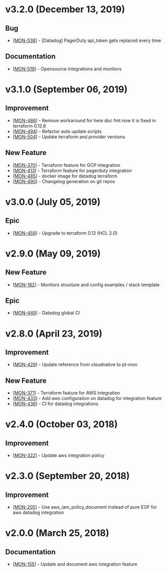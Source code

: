 
# v3.2.0 (December 13, 2019)

## Bug

*   [[MON-538](https://claranet-morea.atlassian.net/browse/MON-538)] - [Datadog] PagerDuty api_token gets replaced every time

## Documentation

*   [[MON-519](https://claranet-morea.atlassian.net/browse/MON-519)] - Opensource integrations and monitors

# v3.1.0 (September 06, 2019)

## Improvement

*   [[MON-486](https://claranet-morea.atlassian.net/browse/MON-486)] - Remove workaround for here doc fmt now it is fixed in terraform 0.12.6
*   [[MON-494](https://claranet-morea.atlassian.net/browse/MON-494)] - Refactor auto update scripts
*   [[MON-504](https://claranet-morea.atlassian.net/browse/MON-504)] - Update terraform and provider versions

## New Feature

*   [[MON-370](https://claranet-morea.atlassian.net/browse/MON-370)] - Terraform feature for GCP integration
*   [[MON-413](https://claranet-morea.atlassian.net/browse/MON-413)] - Terraform feature for pagerduty integration
*   [[MON-485](https://claranet-morea.atlassian.net/browse/MON-485)] - docker image for datadog terraform
*   [[MON-490](https://claranet-morea.atlassian.net/browse/MON-490)] - Changelog generation on git repos

# v3.0.0 (July 05, 2019)

## Epic

*   [[MON-459](https://claranet-morea.atlassian.net/browse/MON-459)] - Upgrade to terraform 0.12 (HCL 2.0)

# v2.9.0 (May 09, 2019)

## New Feature

*   [[MON-182](https://claranet-morea.atlassian.net/browse/MON-182)] - Monitors structure and config examples / stack template

## Epic

*   [[MON-449](https://claranet-morea.atlassian.net/browse/MON-449)] - Datadog global CI

# v2.8.0 (April 23, 2019)

## Improvement

*   [[MON-429](https://claranet-morea.atlassian.net/browse/MON-429)] - Update reference from cloudnative to pt-mon

## New Feature

*   [[MON-371](https://claranet-morea.atlassian.net/browse/MON-371)] - Terraform feature for AWS integration
*   [[MON-433](https://claranet-morea.atlassian.net/browse/MON-433)] - Add aws configuration on datadog for integration feature
*   [[MON-436](https://claranet-morea.atlassian.net/browse/MON-436)] - CI for datadog integrations

# v2.4.0 (October 03, 2018)

## Improvement

*   [[MON-322](https://claranet-morea.atlassian.net/browse/MON-322)] - Update aws integration policy

# v2.3.0 (September 20, 2018)

## Improvement

*   [[MON-205](https://claranet-morea.atlassian.net/browse/MON-205)] - Use aws_iam_policy_document instead of pure EOF for aws datadog integration

# v2.0.0 (March 25, 2018)

## Documentation

*   [[MON-155](https://claranet-morea.atlassian.net/browse/MON-155)] - Update and document aws integration feature
